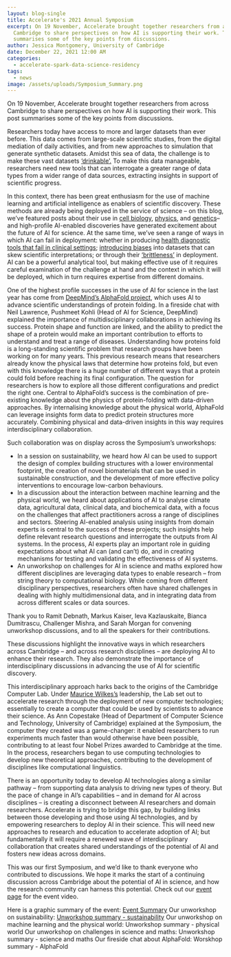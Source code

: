 ```yaml
---
layout: blog-single
title: Accelerate's 2021 Annual Symposium
excerpt: On 19 November, Accelerate brought together researchers from across
  Cambridge to share perspectives on how AI is supporting their work. This post
  summarises some of the key points from discussions.
author: Jessica Montgomery, University of Cambridge
date: December 22, 2021 12:00 AM
categories:
  - accelerate-spark-data-science-residency
tags:
  - news
image: /assets/uploads/Symposium_Summary.png
---
```

On 19 November, Accelerate brought together researchers from across Cambridge to share perspectives on how AI is supporting their work. This post summarises some of the key points from discussions.

Researchers today have access to more and larger datasets than ever before. This data comes from large-scale scientific studies, from the digital mediation of daily activities, and from new approaches to simulation that generate synthetic datasets. Amidst this sea of data, the challenge is to make these vast datasets [‘drinkable’.](http://inverseprobability.com/publications/data-readiness-levels.html) To make this data manageable, researchers need new tools that can interrogate a greater range of data types from a wider range of data sources, extracting insights in support of scientific progress.

In this context, there has been great enthusiasm for the use of machine learning and artificial intelligence as enablers of scientific discovery. These methods are already being deployed in the service of science – on this blog, we’ve featured posts about their use in [cell biology](https://acceleratescience.github.io/accelerate-spark%20data%20science%20residency/2021/06/24/NicolaMoloney-ML-for-parasitology.html), [physics](https://acceleratescience.github.io/accelerate-spark%20data%20science%20residency/2021/07/08/Andreas-Schachner-ML-for-string-theory.html), and [genetics](https://acceleratescience.github.io/accelerate-spark%20data%20science%20residency/2021/09/22/Emanuele-Osimo-ML-for-understanding-schizophrenia.html)– and high-profile AI-enabled discoveries have generated excitement about the future of AI for science. At the same time, we’ve seen a range of ways in which AI can fail in deployment: whether in producing [health diagnostic tools that fail in clinical settings](https://www.technologyreview.com/2021/07/30/1030329/machine-learning-ai-failed-covid-hospital-diagnosis-pandemic/); [introducing biases](https://docs.google.com/presentation/d/1ueNmKvirobYVjZ5u9Lf3sawL8TeT3FZErZZfNMWsI_g/edit#slide=id.ge040bc5ade_0_25) into datasets that can skew scientific interpretations; or through their [‘brittleness’](https://spectrum.ieee.org/ai-failures) in deployment. AI can be a powerful analytical tool, but making effective use of it requires careful examination of the challenge at hand and the context in which it will be deployed, which in turn requires expertise from different domains.

One of the highest profile successes in the use of AI for science in the last year has come from [DeepMind’s AlphaFold project](https://www.deepmind.com/blog/alphafold-a-solution-to-a-50-year-old-grand-challenge-in-biology), which uses AI to advance scientific understandings of protein folding. In a fireside chat with Neil Lawrence, Pushmeet Kohli (Head of AI for Science, DeepMind) explained the importance of multidisciplinary collaborations in achieving its success. Protein shape and function are linked, and the ability to predict the shape of a protein would make an important contribution to efforts to understand and treat a range of diseases. Understanding how proteins fold is a long-standing scientific problem that research groups have been working on for many years. This previous research means that researchers already know the physical laws that determine how proteins fold, but even with this knowledge there is a huge number of different ways that a protein could fold before reaching its final configuration. The question for researchers is how to explore all those different configurations and predict the right one. Central to AlphaFold’s success is the combination of pre-existing knowledge about the physics of protein-folding with data-driven approaches. By internalising knowledge about the physical world, AlphaFold can leverage insights form data to predict protein structures more accurately. Combining physical and data-driven insights in this way requires interdisciplinary collaboration.

Such collaboration was on display across the Symposium’s unworkshops:

* In a session on sustainability, we heard how AI can be used to support the design of complex building structures with a lower environmental footprint, the creation of novel biomaterials that can be used in sustainable construction, and the development of more effective policy interventions to encourage low-carbon behaviours.
* In a discussion about the interaction between machine learning and the physical world, we heard about applications of AI to analyse climate data, agricultural data, clinical data, and biochemical data, with a focus on the challenges that affect practitioners across a range of disciplines and sectors. Steering AI-enabled analysis using insights from domain experts is central to the success of these projects; such insights help define relevant research questions and interrogate the outputs from AI systems. In the process, AI experts play an important role in guiding expectations about what AI can (and can’t) do, and in creating mechanisms for testing and validating the effectiveness of AI systems.
* An unworkshop on challenges for AI in science and maths explored how different disciplines are leveraging data types to enable research – from string theory to computational biology. While coming from different disciplinary perspectives, researchers often have shared challenges in dealing with highly multidimensional data, and in integrating data from across different scales or data sources.

Thank you to Ramit Debnath, Markus Kaiser, Ieva Kazlauskaite, Bianca Dumitrascu, Challenger Mishra, and Sarah Morgan for convening unworkshop discussions, and to all the speakers for their contributions.

These discussions highlight the innovative ways in which researchers across Cambridge – and across research disciplines – are deploying AI to enhance their research. They also demonstrate the importance of interdisciplinary discussions in advancing the use of AI for scientific discovery.

This interdisciplinary approach harks back to the origins of the Cambridge Computer Lab. Under [Maurice Wilkes’s](https://en.wikipedia.org/wiki/Maurice_Wilkes) leadership, the Lab set out to accelerate research through the deployment of new computer technologies; essentially to create a computer that could be used by scientists to advance their science. As Ann Copestake (Head of Department of Computer Science and Technology, University of Cambridge) explained at the Symposium, the computer they created was a game-changer: it enabled researchers to run experiments much faster than would otherwise have been possible, contributing to at least four Nobel Prizes awarded to Cambridge at the time. In the process, researchers began to use computing technologies to develop new theoretical approaches, contributing to the development of disciplines like computational linguistics.

There is an opportunity today to develop AI technologies along a similar pathway – from supporting data analysis to driving new types of theory. But the pace of change in AI’s capabilities – and in demand for AI across disciplines – is creating a disconnect between AI researchers and domain researchers. Accelerate is trying to bridge this gap, by building links between those developing and those using AI technologies, and by empowering researchers to deploy AI in their science. This will need new approaches to research and education to accelerate adoption of AI; but fundamentally it will require a renewed wave of interdisciplinary collaboration that creates shared understandings of the potential of AI and fosters new ideas across domains.

This was our first Symposium, and we’d like to thank everyone who contributed to discussions. We hope it marks the start of a continuing discussion across Cambridge about the potential of AI in science, and how the research community can harness this potential. Check out our [event page](https://acceleratescience.github.io/resources/accelerates-2021-annual-symposium.html) for the event video.

Here is a graphic summary of the event: [Event Summary](https://acceleratescience.github.io/assets/uploads/Symposium_Summary.png)
Our unworkshop on sustainability:  [Unworkshop summary - sustainability](https://acceleratescience.github.io/assets/uploads/Accelerate_UnWk_Sus_Design.png) 
Our unworkshop on machine learning and the physical world: Unworkshop summary - physical world 
Our unworkshop on challenges in science and maths: Unworkshop summary - science and maths 
Our fireside chat about AlphaFold: Worskhop summary - AlphaFold
